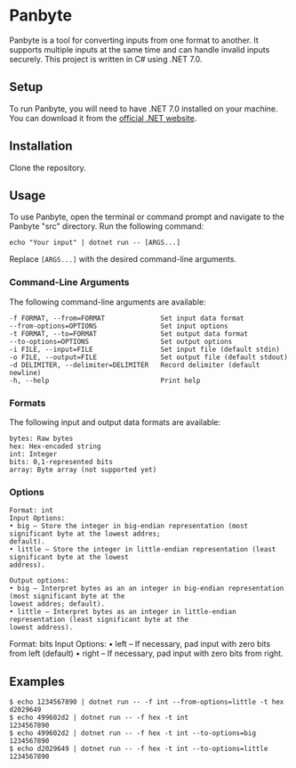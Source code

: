 # Panbyte
Panbyte is a tool for converting inputs from one format to another.
It supports multiple inputs at the same time and can handle invalid inputs securely. 
This project is written in C# using .NET 7.0.

## Setup
To run Panbyte, you will need to have .NET 7.0 installed on your machine. You can download it from the [official .NET website](https://dotnet.microsoft.com/en-us/download/dotnet/7.0).

## Installation
Clone the repository.

## Usage
To use Panbyte, open the terminal or command prompt and navigate to the Panbyte "src" directory. Run the following command:
```
echo "Your input" | dotnet run -- [ARGS...]
```
Replace ```[ARGS...]``` with the desired command-line arguments.

### Command-Line Arguments
The following command-line arguments are available:
```
-f FORMAT, --from=FORMAT              Set input data format
--from-options=OPTIONS                Set input options
-t FORMAT, --to=FORMAT                Set output data format
--to-options=OPTIONS                  Set output options
-i FILE, --input=FILE                 Set input file (default stdin)
-o FILE, --output=FILE                Set output file (default stdout)
-d DELIMITER, --delimiter=DELIMITER   Record delimiter (default newline)
-h, --help                            Print help
```
### Formats
The following input and output data formats are available:
```
bytes: Raw bytes
hex: Hex-encoded string
int: Integer
bits: 0,1-represented bits
array: Byte array (not supported yet)
```
### Options
```
Format: int
Input Options:
• big – Store the integer in big-endian representation (most significant byte at the lowest addres;
default).
• little – Store the integer in little-endian representation (least significant byte at the lowest
address).

Output options:
• big – Interpret bytes as an an integer in big-endian representation (most significant byte at the
lowest addres; default).
• little – Interpret bytes as an integer in little-endian representation (least significant byte at the
lowest address).
```

Format: bits
Input Options:
• left – If necessary, pad input with zero bits from left (default)
• right – If necessary, pad input with zero bits from right.

## Examples
```
$ echo 1234567890 | dotnet run -- -f int --from-options=little -t hex
d2029649
$ echo 499602d2 | dotnet run -- -f hex -t int
1234567890
$ echo 499602d2 | dotnet run -- -f hex -t int --to-options=big
1234567890
$ echo d2029649 | dotnet run -- -f hex -t int --to-options=little
1234567890
```
